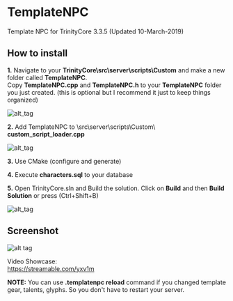 # TemplateNPC
Template NPC for TrinityCore 3.3.5  (Updated 10-March-2019)  


## How to install  
**1.** Navigate to your **TrinityCore\src\server\scripts\Custom** and make a new folder called **TemplateNPC**.  
Copy **TemplateNPC.cpp** and **TemplateNPC.h** to your **TemplateNPC** folder you just created.  (this is optional but I recommend it just to keep things organized)<br/>

![alt_tag](https://i.ibb.co/510V7Y8/Template-NPC.png)

**2.** Add TemplateNPC to \src\server\scripts\Custom\ **custom_script_loader.cpp**<br/>

![alt_tag](https://i.imgur.com/kNRA3Au.png)<br/>

**3.** Use CMake (configure and generate)<br/>

**4.** Execute **characters.sql** to your database<br/>

**5.** Open TrinityCore.sln and Build the solution. Click on **Build** and then **Build Solution** or press (Ctrl+Shift+B)<br/>

![alt_tag](https://i.ibb.co/R2m3Rwy/build-solution.png)  
  

  
## Screenshot
![alt tag](https://image.ibb.co/nGfeYn/template_Npc.png)  
  
Video Showcase:  
https://streamable.com/yxv1m


**NOTE:** You can use **.templatenpc reload** command if you changed template gear, talents, glyphs. So you don't have to restart your server.
